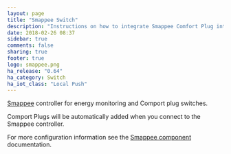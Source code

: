 ```yaml
---
layout: page
title: "Smappee Switch"
description: "Instructions on how to integrate Smappee Comfort Plug into Home Assistant."
date: 2018-02-26 08:37
sidebar: true
comments: false
sharing: true
footer: true
logo: smappee.png
ha_release: "0.64"
ha_category: Switch
ha_iot_class: "Local Push"
---
```


[Smappee](https://www.smappee.com/) controller for energy monitoring and Comport plug switches.

Comport Plugs will be automatically added when you connect to the Smappee controller.

For more configuration information see the [Smappee component](/components/smappee/) documentation.

